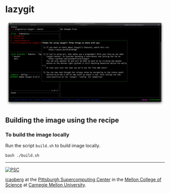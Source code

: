 # lazygit

![Screenshot](./images/screenshot.png)

## Building the image using the recipe

### To build the image locally
Run the script `build.sh` to build image locally.

```
bash ./build.sh
```
---
[![PSC](http://www.andrew.cmu.edu/user/icaoberg/images/logos/psc.png)](http://www.psc.edu)

[icaoberg](http://www.andrew.cmu.edu/~icaoberg) at the [Pittsburgh Supercomputing Center](http://www.psc.edu) in the [Mellon College of Science](https://www.cmu.edu/mcs/) at [Carnegie Mellon University](http://www.cmu.edu).
